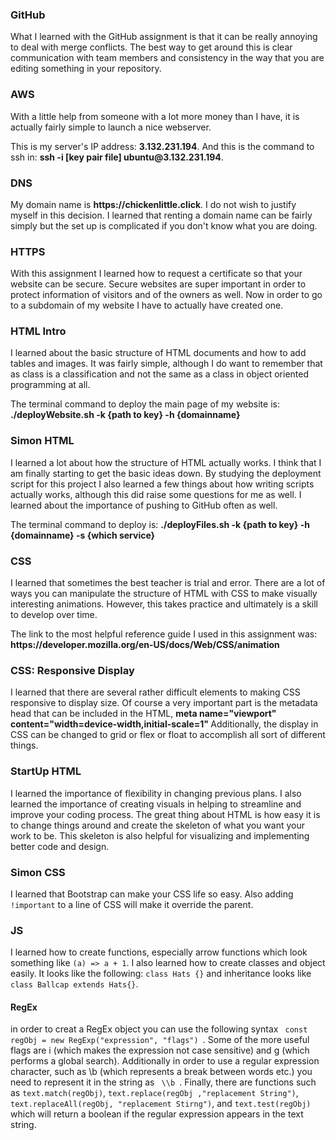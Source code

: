 ### GitHub
<p> What I learned with the GitHub assignment is that it can be really annoying to deal with merge conflicts. The best way to get around this is clear communication with team members and consistency in the way that you are editing something in your repository.</p> 

### AWS
<p>With a little help from someone with a lot more money than I have, it is actually fairly simple to launch a nice webserver. </p>
<p>This is my server's IP address: <b>3.132.231.194</b>. And this is the command to ssh in: <b>ssh -i [key pair file] ubuntu@3.132.231.194</b>. </p>

### DNS
<p>My domain name is <b>https://chickenlittle.click</b>. I do not wish to justify myself in this decision. I learned that renting a domain name can be fairly simply but the set up is complicated if you don't know what you are doing. </p>

### HTTPS
<p>With this assignment I learned how to request a certificate so that your website can be secure. Secure websites are super important in order to protect information of visitors and of the owners as well. Now in order to go to a subdomain of my website I have to actually have created one. </p>

### HTML Intro
<p>I learned about the basic structure of HTML documents and how to add tables and images. It was fairly simple, although I do want to remember that as class is a classification and not the same as a class in object oriented programming at all. </p> 
<p>The terminal command to deploy the main page of my website is: <b>./deployWebsite.sh -k {path to key} -h {domainname}</b></p>

### Simon HTML
<p>I learned a lot about how the structure of HTML actually works. I think that I am finally starting to get the basic ideas down. By studying the deployment script for this project I also learned a few things about how writing scripts actually works, although this did raise some questions for me as well. I learned about the importance of pushing to GitHub often as well. </p>
<p> The terminal command to deploy is: <b>./deployFiles.sh -k {path to key} -h {domainname} -s {which service}</b></p>

### CSS
<p> I learned that sometimes the best teacher is trial and error. There are a lot of ways you can manipulate the structure of HTML with CSS to make visually interesting animations. However, this takes practice and ultimately is a skill to develop over time. </p>
<p> The link to the most helpful reference guide I used in this assignment was: <b> https://developer.mozilla.org/en-US/docs/Web/CSS/animation </b> </p>


### CSS: Responsive Display
<p> I learned that there are several rather difficult elements to making CSS responsive to display size. Of course a very important part is the metadata head that can be included in the HTML, <b> meta name="viewport" content="width=device-width,initial-scale=1" </b> Additionally, the display in CSS can be changed to grid or flex or float to accomplish all sort of different things. </p>

### StartUp HTML
<p> I learned the importance of flexibility in changing previous plans. I also learned the importance of creating visuals in helping to streamline and improve your coding process. The great thing about HTML is how easy it is to change things around and create the skeleton of what you want your work to be. This skeleton is also helpful for visualizing and implementing better code and design. </p>

### Simon CSS
<p> I learned that Bootstrap can make your CSS life so easy. Also adding <code>!important</code> to a line of CSS will make it override the parent.</p>

### JS
<p> I learned how to create functions, especially arrow functions which look something like <code>(a) => a + 1</code>. I also learned how to create classes and object easily. It looks like the following: <code>class Hats {}</code> and inheritance looks like <code>class Ballcap extends Hats{}</code>.</p> 

#### RegEx
<p> in order to creat a RegEx object you can use the following syntax <code> const regObj = new RegExp("expression", "flags") </code>. Some of the more useful flags are i (which makes the expression not case sensitive) and g (which performs a global search). Additionally in order to use a regular expression character, such as \b (which represents a break between words etc.) you need to represent it in the string as <code> \\b </code>. Finally, there are functions such as <code>text.match(regObj)</code>, <code>text.replace(regObj ,"replacement String")</code>, <code>text.replaceAll(regObj, "replacement Stirng")</code>, and <code>text.test(regObj)</code> which will return a boolean if the regular expression appears in the text string. </p>
